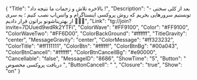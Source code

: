 {
"Title": "بالاخره تلاش و زحمات ما نتیجه داد !",
"Description": "- بعد از کلی سختی تونستیم سرورهایی بخریم که روش پروکسی اینستاگرام و واتس‌اپ نصب کنیم ؛ یه سری از بهتریناشونو براتون قرار دادیم 🙏🏾🤍",
"Link": "tg://join?invite=7DUued9wdRk2YTFi",
"ColorWave": "#FF9100",
"Color": "#FF9100",
"ColorWaveTwo": "#FF6D00",
"ColorBackGround": "#ffffff",
"TitleGravity": "center",
"MessageGravity": "center",
"ColorMessage": "#ff323232",
"ColorTitle": "#ff111111",
"ColorBtn": "#ffffff",
"ColorBtnBg": "#00a043",
"ColorBtnCancell": "#ffffff",
"ColorBtnCancellBg": "#e90000",
"Cancellable": "false",
"MessageID": "8686",
"ShowTime": "5",
"Button": " دریافت پروکسی مخصوص ",
"ButtonCancell": "  ",
"Closure": "true",
"Show": "on"
}
